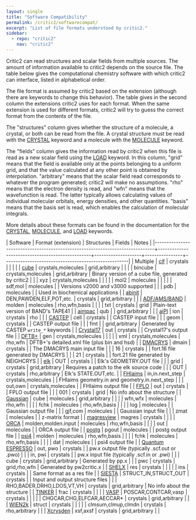 ```yaml
---
layout: single
title: "Software Compatibility"
permalink: /critic2/softwarecompat/
excerpt: "List of file formats understood by critic2."
sidebar:
  - repo: "critic2"
    nav: "critic2"
---
```


Critic2 can read structures and scalar fields from multiple
sources. The amount of information available to critic2 depends on the
source file. The table below gives the computational chemistry
software with which critic2 can interface, listed in alphabetical
order.

The file format is assumed by critic2 based on the extension (although
there are keywords to change this behavior). The table gives in the
second column the extensions critic2 uses for each format. When the
same extension is used for different formats, critic2 will try to
guess the correct format from the contents of the file.

The "structures" column gives whether the structure of a molecule, a
crystal, or both can be read from the file. A crystal structure must
be read with the [CRYSTAL](/critic2/manual/crystal/#c2-crystal)
keyword and a molecule with the
[MOLECULE](/critic2/manual/molecule/#c2-molecule) keyword.

The "fields" column gives the information read by critic2 when this
file is read as a new scalar field using the [LOAD](/critic2/manual/fields/#c2-load)
keyword. In this column, "grid" means that the field is available only
at the points belonging to a uniform grid, and that the value
calculated at any other point is obtained by
interpolation. "arbitrary" means that the scalar field read
corresponds to whatever the program generated; critic2 will make no
assumptions. "rho" means that the electron density is read, and "wfn"
means that the wavefunction is read. The latter typically allows
calculating values of individual molecular orbitals, energy densities,
and other quantities. "basis" means that the basis set is read, which
enables the calculation of molecular integrals.

More details about these formats can be found in the documentation for
the [CRYSTAL](/critic2/manual/crystal/#c2-crystal),
[MOLECULE](/critic2/manual/molecule/#c2-molecule), and
[LOAD](/critic2/manual/fields/#c2-load) keywords.

| Software                                                                     | Format (extension)                              | Structures         | Fields         | Notes                                               |
|------------------------------------------------------------------------------+-------------------------------------------------+--------------------+----------------+-----------------------------------------------------|
| Multiple                                                                     | [cif](https://www.iucr.org/resources/cif)       | crystals           |                |                                                     |
|                                                                              | [cube](http://paulbourke.net/dataformats/cube/) | crystals,molecules | grid,arbitrary |                                                     |
|                                                                              | bincube                                         | crystals,molecules | grid,arbitrary | Binary version of a cube file, generated by critic2 |
|                                                                              | xyz                                             | crystals,molecules |                |                                                     |
|                                                                              | mol2                                            | molecules          |                |                                                     |
|                                                                              | sdf,mol                                         | molecules          |                | Versions v2000 and v3000 supported                  |
|                                                                              | pdb                                             | molecules          |                | Used in biochemical applications                    |
| [abinit](https://www.abinit.org/)                                            | DEN,PAWDEN,ELF,POT,etc.                         | crystals           | grid,arbitrary |                                                     |
| [ADF/AMS/BAND](https://www.scm.com/)                                         | molden                                          | molecules          | rho,wfn,basis  |                                                     |
|                                                                              | txt                                             | crystals           | grid           | Plain-text version of BAND's TAPE41                 |
| [aimpac](https://www.chemistry.mcmaster.ca/aimpac/imagemap/imagemap.htm)     | qub                                             |                    | grid,arbitrary |                                                     |
| [aiPI](https://doi.org/10.1016/0010-4655(93)90041-A)                         | ion                                             | crystals           | rho            |                                                     |
| [CASTEP](http://www.castep.org/)                                             | cell                                            | crystals           |                | CASTEP input file                                   |
|                                                                              | geom                                            | crystals           |                | CASTEP output file                                  |
|                                                                              | fmt                                             |                    | grid,arbitrary | Generated by CASTEP `write_*` keywords              |
| [Crystal17](https://www.crystal.unito.it)                                    | out                                             | crystals           |                | Crystal17's output file                             |
| [DFTB+](https://dftbplus.org/)                                               | gen                                             | crystals,molecules |                |                                                     |
|                                                                              | xml                                             | crystals,molecules | rho,wfn        | DFTB+'s detailed.xml file (plus bin and hsd)        |
| [DMACRYS](http://www.chem.ucl.ac.uk/cposs/dmacrys/index.html)                | dmain                                           | crystals           |                | The DMACRYS main input file                         |
|                                                                              | 16                                              | crystals           |                | fort.16 file generated by DMACRYS                   |
|                                                                              | 21                                              | crystals           |                | fort.21 file generated by NEIGHCRYS                 |
| [elk](https://elk.sourceforge.io)                                            | OUT                                             | crystals           |                | Elk's GEOMETRY.OUT file                             |
|                                                                              | grid                                            | crystals           | grid,arbitrary | Requires a patch to the elk source code             |
|                                                                              | OUT                                             | crystals           | rho,arbitrary  | Elk's STATE.OUT,etc.                                |
| [FHIaims](https://fhi-aims.org/)                                             | in,in.next_step                                 | crystals,molecules |                | FHIaims geometry.in and geometry.in.next_step       |
|                                                                              | out,own                                         | crystals,molecules |                | FHIaims output file                                 |
| [FPLO](https://www.fplo.de/)                                                 | out                                             | crystals           |                | FPLO output file                                    |
|                                                                              | 001                                             | crystals           | grid           | No info about the structure                         |
| [Gaussian](https://gaussian.com/)                                            | cube                                            | molecules          | grid,arbitrary |                                                     |
|                                                                              | wfn,wfx                                         | molecules          | rho,wfn        |                                                     |
|                                                                              | fchk                                            | molecules          | rho,wfn,basis  |                                                     |
|                                                                              | log                                             | molecules          |                | Gaussian output file                                |
|                                                                              | gjf,com                                         | molecules          |                | Gaussian input file                                 |
|                                                                              | zmat                                            | molecules          |                | z-matrix format                                     |
| [magresview](https://www.ccpnc.ac.uk/magresview/magresview/magres_view.html) | magres                                          | crystals           |                |                                                     |
| [ORCA](https://orcaforum.kofo.mpg.de/)                                       | molden,molden.input                             | molecules          | rho,wfn,basis  |                                                     |
|                                                                              | out                                             | molecules          |                | ORCA output file                                    |
| [postg](https://github.com/aoterodelaroza/postg)                             | pgout                                           | molecules          |                | postg output file                                   |
| [psi4](https://psicode.org/)                                                 | molden                                          | molecules          | rho,wfn,basis  |                                                     |
|                                                                              | fchk                                            | molecules          | rho,wfn,basis  |                                                     |
|                                                                              | dat                                             | molecules          |                | psi4 output file                                    |
| [Quantum ESPRESSO](https://www.quantum-espresso.org/)                        | out, pwo                                        | crystals           |                | pw.x output file (typically .scf.out or .pwo)       |
|                                                                              | in, pwi                                         | crystals           |                | pw.x input file (typically .scf.in or .pwi)         |
|                                                                              | cube                                            | crystals           | grid,arbitrary | Generated by pp.x                                   |
|                                                                              | pwc                                             | crystals           | grid,rho,wfn   | Generated by pw2critic.x                            |
| [SHELX](https://shelx.uni-goettingen.de/)                                    | res                                             | crystals           |                |                                                     |
|                                                                              | ins                                             | crystals           |                | Same format as a res file                           |
| [SIESTA](https://departments.icmab.es/leem/siesta/)                          | STRUCT_IN,STRUCT_OUT                            | crystals           |                | Input and output structure files                    |
|                                                                              | RHO,BADER,DRHO,LDOS,VT,VH                       | crystals           | grid,arbitrary | No info about the structure                         |
| [TINKER](https://dasher.wustl.edu/tinker/)                                   | frac                                            | crystals           |                |                                                     |
| [VASP](https://www.vasp.at/)                                                 | POSCAR,CONTCAR,vasp                             | crystals           |                |                                                     |
|                                                                              | CHGCAR,CHG,ELFCAR,AECCAR*                       | crystals           | grid,arbitrary |                                                     |
| [WIEN2k](http://susi.theochem.tuwien.ac.at/)                                 | struct                                          | crystals           |                |                                                     |
|                                                                              | clmsum,clmup,clmdn                              | crystals           | rho,arbitrary  |                                                     |
| [Xcrysden](http://www.xcrysden.org/)                                         | xsf,axsf                                        | crystals           | grid,arbitrary |                                                     |
